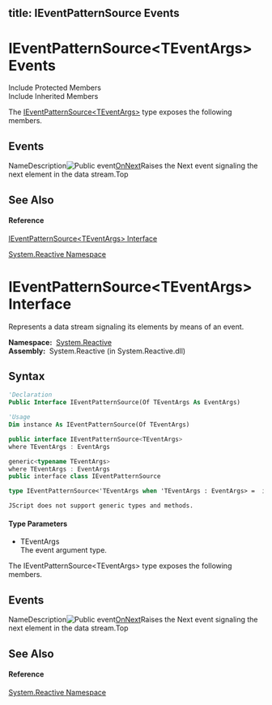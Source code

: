 title: IEventPatternSource<TEventArgs> Events
---
# IEventPatternSource\<TEventArgs\> Events

Include Protected Members  
Include Inherited Members

The [IEventPatternSource\<TEventArgs\>](IEventPatternSource/IEventPatternSource(TEventArgs)) type exposes the following members.

## Events

NameDescription![Public event](https://reactiveui.net/assets/img/Hh315336.pubevent(en-us,VS.103).gif "Public event")[OnNext](OnNext/IEventPatternSource(TEventArgs).OnNext)Raises the Next event signaling the next element in the data stream.Top

## See Also

#### Reference

[IEventPatternSource\<TEventArgs\> Interface](IEventPatternSource/IEventPatternSource(TEventArgs))

[System.Reactive Namespace](System.Reactive/System.Reactive)





# IEventPatternSource\<TEventArgs\> Interface

Represents a data stream signaling its elements by means of an event.

**Namespace:**  [System.Reactive](System.Reactive/System.Reactive)  
**Assembly:**  System.Reactive (in System.Reactive.dll)

## Syntax

```vb
'Declaration
Public Interface IEventPatternSource(Of TEventArgs As EventArgs)
```

```vb
'Usage
Dim instance As IEventPatternSource(Of TEventArgs)
```

```csharp
public interface IEventPatternSource<TEventArgs>
where TEventArgs : EventArgs
```

```c++
generic<typename TEventArgs>
where TEventArgs : EventArgs
public interface class IEventPatternSource
```

```fsharp
type IEventPatternSource<'TEventArgs when 'TEventArgs : EventArgs> =  interface end
```

```jscript
JScript does not support generic types and methods.
```

#### Type Parameters

- TEventArgs  
  The event argument type.

The IEventPatternSource\<TEventArgs\> type exposes the following members.

## Events

NameDescription![Public event](https://reactiveui.net/assets/img/Hh315336.pubevent(en-us,VS.103).gif "Public event")[OnNext](OnNext/IEventPatternSource(TEventArgs).OnNext)Raises the Next event signaling the next element in the data stream.Top

## See Also

#### Reference

[System.Reactive Namespace](System.Reactive/System.Reactive)






